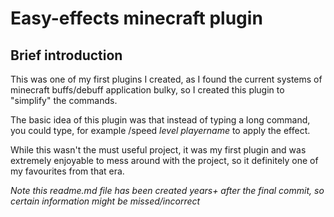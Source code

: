 # Easy-effects minecraft plugin
## Brief introduction
This was one of my first plugins I created, as I found the current systems of minecraft buffs/debuff application bulky, so I created this plugin to "simplify" the commands.

The basic idea of this plugin was that instead of typing a long command, you could type, for example /speed *level* *playername* to apply the effect. 

While this wasn't the must useful project, it was my first plugin and was extremely enjoyable to mess around with the project, so it definitely one of my favourites from that era.

*Note this readme.md file has been created years+ after the final commit, so certain information might be missed/incorrect*
